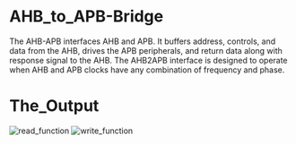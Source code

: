 # AHB_to_APB-Bridge
The AHB-APB interfaces AHB and APB. It buffers address, controls, and data from the AHB, drives the APB peripherals, and return data along with response signal to the AHB. The AHB2APB interface is designed to operate when AHB and APB clocks have any combination of frequency and phase.

# The_Output
![read_function](https://github.com/Varsh1330/AHB_to_APB-Bridge/assets/134282221/05436034-c147-4431-a86d-bee8e0ded10b)
![write_function](https://github.com/Varsh1330/AHB_to_APB-Bridge/assets/134282221/82a5b483-1438-4dc2-bb3f-452a0a3d149f)


